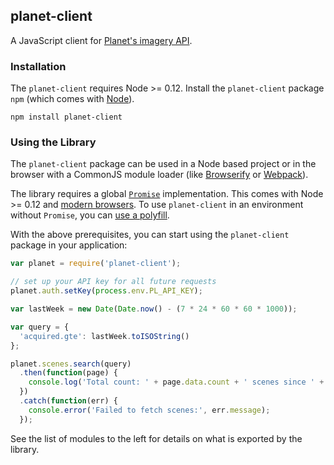 ## planet-client

A JavaScript client for [Planet's imagery API](https://www.planet.com/docs/).

### Installation

The `planet-client` requires Node >= 0.12.  Install the `planet-client` package `npm` (which comes with [Node](https://nodejs.org/)).

    npm install planet-client

### Using the Library

The `planet-client` package can be used in a Node based project or in the browser with a CommonJS module loader (like [Browserify](http://browserify.org/) or [Webpack](http://webpack.github.io/)).

The library requires a global [`Promise`](https://developer.mozilla.org/en-US/docs/Web/JavaScript/Reference/Global_Objects/Promise) implementation.  This comes with Node >= 0.12 and [modern browsers](http://caniuse.com/#search=promise).  To use `planet-client` in an environment without `Promise`, you can [use a polyfill](https://www.google.com/search?q=promise+polyfill).

With the above prerequisites, you can start using the `planet-client` package in your application:

```js
var planet = require('planet-client');

// set up your API key for all future requests
planet.auth.setKey(process.env.PL_API_KEY);

var lastWeek = new Date(Date.now() - (7 * 24 * 60 * 60 * 1000));

var query = {
  'acquired.gte': lastWeek.toISOString()
};

planet.scenes.search(query)
  .then(function(page) {
    console.log('Total count: ' + page.data.count + ' scenes since ' + lastWeek);
  })
  .catch(function(err) {
    console.error('Failed to fetch scenes:', err.message);
  });
```

See the list of modules to the left for details on what is exported by the library.
